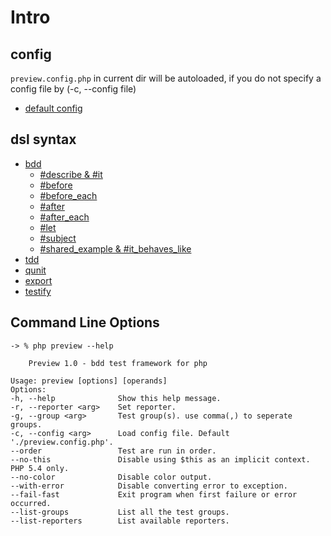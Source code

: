 # Intro

## config

`preview.config.php` in current dir will be autoloaded, if you do not
specify a config file by (-c, --config file)

- [default config](./preview.config.php)

## dsl syntax

- [bdd](./bdd)
  * [#describe & #it](./basic_spec.php)
  * [#before](./before_spec.php)
  * [#before_each](./before_each_spec.php)
  * [#after](./after_spec.php)
  * [#after_each](./after_each_spec.php)
  * [#let](./let_spec.php)
  * [#subject](./let_spec.php)
  * [#shared_example & #it_behaves_like](./shared_example_and_behave_spec.php)
- [tdd](./tdd)
- [qunit](./qunit)
- [export](./export)
- [testify](./testify)


## Command Line Options

```
-> % php preview --help

    Preview 1.0 - bdd test framework for php

Usage: preview [options] [operands]
Options:
-h, --help              Show this help message.
-r, --reporter <arg>    Set reporter.
-g, --group <arg>       Test group(s). use comma(,) to seperate groups.
-c, --config <arg>      Load config file. Default './preview.config.php'.
--order                 Test are run in order.
--no-this               Disable using $this as an implicit context. PHP 5.4 only.
--no-color              Disable color output.
--with-error            Disable converting error to exception.
--fail-fast             Exit program when first failure or error occurred.
--list-groups           List all the test groups.
--list-reporters        List available reporters.
```
